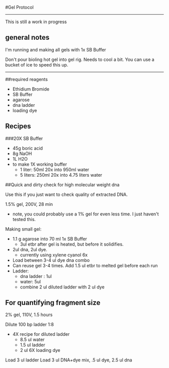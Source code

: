 #Gel Protocol
___

This is still a work in progress

## general notes

I'm running and making all gels with 1x SB Buffer

Don't pour bioling hot gel into gel rig. Needs to cool a bit. You can use a bucket of ice to speed this up.
___

##required reagents

- Ethidium Bromide
- SB Buffer
- agarose
- dna ladder
- loading dye

## Recipes
###20X SB Buffer

- 45g boric acid
- 8g NaOH
- 1L H2O
- to make 1X working buffer
	- 1 liter: 50ml 20x into 950ml water
	- 5 liters: 250ml 20x into 4.75 liters water

##Quick and dirty check for high molecular weight dna

Use this if you just want to check quality of extracted DNA. 

1.5% gel, 200V, 28 min

- note, you could probably use a 1% gel for even less time. I just haven't tested this.

Making small gel:

- 1.1 g agarose into 70 ml 1x SB Buffer
	- 3ul etbr after gel is heated, but before it solidifies. 
- 2ul dna, 2ul dye.
	- currently using xylene cyanol 6x
- Load between 3-4 ul dye dna combo
- Can reuse gel 3-4 times. Add 1.5 ul etbr to melted gel before each run
- Ladder:
	- dna ladder : 1ul
	- water: 5ul
	- combine 2 ul diluted ladder with 2 ul dye	

## For quantifying fragment size

2% gel, 110V, 1.5 hours

Dilute 100 bp ladder 1:8

- 4X recipe for diluted ladder
	- 8.5 ul water
	- 1.5 ul ladder
	- 2 ul 6X loading dye

Load 3 ul ladder
Load 3 ul DNA+dye mix, .5 ul dye, 2.5 ul dna
















